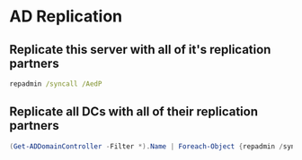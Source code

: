 # AD Replication

## Replicate this server with all of it's replication partners

```bat
repadmin /syncall /AedP
```

## Replicate all DCs with all of their replication partners

```PowerShell
(Get-ADDomainController -Filter *).Name | Foreach-Object {repadmin /syncall $_ (Get-ADDomain).DistinguishedName /AdeP}
```

